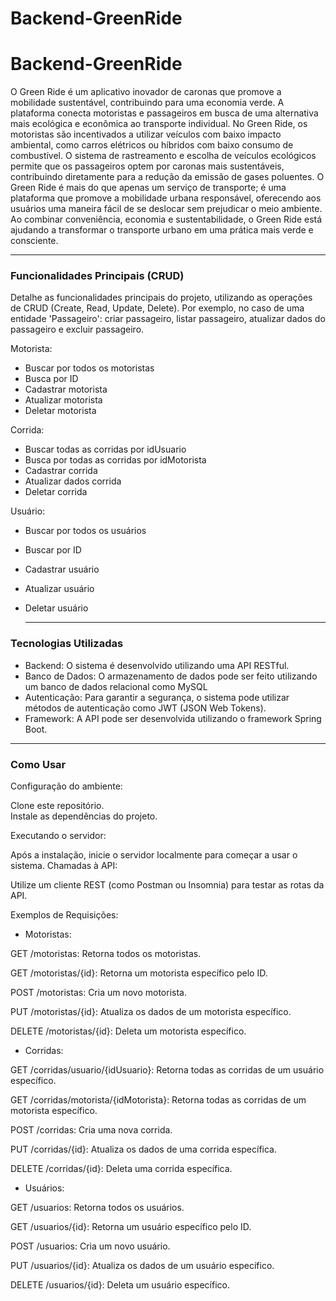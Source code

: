 # Backend-GreenRide

# Backend-GreenRide
O Green Ride é um aplicativo inovador de caronas que promove a mobilidade sustentável, contribuindo para uma economia verde. A plataforma conecta motoristas e passageiros em busca de uma alternativa mais ecológica e econômica ao transporte individual.
No Green Ride, os motoristas são incentivados a utilizar veículos com baixo impacto ambiental, como carros elétricos ou híbridos com baixo consumo de combustível. O sistema de rastreamento e escolha de veículos ecológicos permite que os passageiros optem por caronas mais sustentáveis, contribuindo diretamente para a redução da emissão de gases poluentes.
O Green Ride é mais do que apenas um serviço de transporte; é uma plataforma que promove a mobilidade urbana responsável, oferecendo aos usuários uma maneira fácil de se deslocar sem prejudicar o meio ambiente. Ao combinar conveniência, economia e sustentabilidade, o Green Ride está ajudando a transformar o transporte urbano em uma prática mais verde e consciente.

---
### Funcionalidades Principais (CRUD)
Detalhe as funcionalidades principais do projeto, utilizando as operações de CRUD (Create, Read, Update, Delete). Por exemplo, no caso de uma entidade 'Passageiro': criar passageiro, listar passageiro, atualizar dados do passageiro e excluir passageiro.

Motorista:
* Buscar por  todos os motoristas
* Busca por ID
* Cadastrar motorista
* Atualizar motorista
* Deletar motorista

Corrida:
- Buscar todas as corridas por idUsuario
- Busca por todas as corridas por idMotorista
- Cadastrar corrida
- Atualizar dados corrida
- Deletar corrida

Usuário:
- Buscar por todos os usuários
- Buscar por ID
- Cadastrar usuário
- Atualizar usuário
- Deletar usuário

  ---


### Tecnologias Utilizadas

- Backend: O sistema é desenvolvido utilizando uma API RESTful.
- Banco de Dados: O armazenamento de dados pode ser feito utilizando um banco de dados relacional como MySQL
- Autenticação: Para garantir a segurança, o sistema pode utilizar métodos de autenticação como JWT (JSON Web Tokens).
- Framework: A API pode ser desenvolvida utilizando o framework Spring Boot.

  
---

### Como Usar

Configuração do ambiente:

Clone este repositório.  
Instale as dependências do projeto.  

  
Executando o servidor:

Após a instalação, inicie o servidor localmente para começar a usar o sistema.
Chamadas à API:

Utilize um cliente REST (como Postman ou Insomnia) para testar as rotas da API.  

Exemplos de Requisições:    

  
- Motoristas: 

GET /motoristas: Retorna todos os motoristas.  

GET /motoristas/{id}: Retorna um motorista específico pelo ID.  

POST /motoristas: Cria um novo motorista.  

PUT /motoristas/{id}: Atualiza os dados de um motorista específico.  

DELETE /motoristas/{id}: Deleta um motorista específico.  

- Corridas:
  
GET /corridas/usuario/{idUsuario}: Retorna todas as corridas de um usuário específico.  

GET /corridas/motorista/{idMotorista}: Retorna todas as corridas de um motorista específico.  

POST /corridas: Cria uma nova corrida.  

PUT /corridas/{id}: Atualiza os dados de uma corrida específica.  

DELETE /corridas/{id}: Deleta uma corrida específica.  

  
- Usuários:
  
GET /usuarios: Retorna todos os usuários.  

GET /usuarios/{id}: Retorna um usuário específico pelo ID.  

POST /usuarios: Cria um novo usuário.  

PUT /usuarios/{id}: Atualiza os dados de um usuário específico.  

DELETE /usuarios/{id}: Deleta um usuário específico.  

